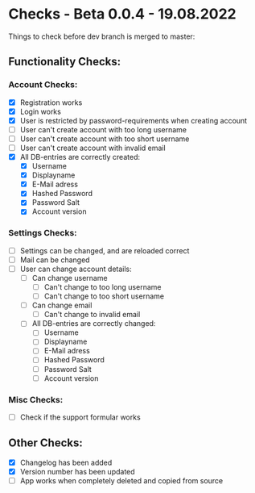 # Checks - Beta 0.0.4 - 19.08.2022

Things to check before dev branch is merged to master:

## Functionality Checks:  
### Account Checks:  
- [x] Registration works
- [x] Login works
- [x] User is restricted by password-requirements when creating account
- [ ] User can't create account with too long username
- [ ] User can't create account with too short username
- [ ] User can't create account with invalid email
- [x] All DB-entries are correctly created:
    - [x] Username
    - [x] Displayname
    - [x] E-Mail adress
    - [x] Hashed Password
    - [x] Password Salt
    - [x] Account version

### Settings Checks:
- [ ] Settings can be changed, and are reloaded correct
- [ ] Mail can be changed
- [ ] User can change account details:
    - [ ] Can change username
        - [ ] Can't change to too long username
        - [ ] Can't change to too short username
    - [ ] Can change email
        - [ ] Can't change to invalid email
    - [ ] All DB-entries are correctly changed:
        - [ ] Username
        - [ ] Displayname
        - [ ] E-Mail adress
        - [ ] Hashed Password
        - [ ] Password Salt
        - [ ] Account version

### Misc Checks:
- [ ] Check if the support formular works

## Other Checks:
- [x] Changelog has been added
- [x] Version number has been updated
- [ ] App works when completely deleted and copied from source